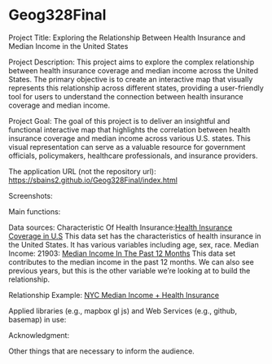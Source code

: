 # Geog328Final

Project Title:
Exploring the Relationship Between Health Insurance and Median Income in the United States

Project Description:
This project aims to explore the complex relationship between health insurance coverage and median income across the United States. The primary objective is to create an interactive map that visually represents this relationship across different states, providing a user-friendly tool for users to understand the connection between health insurance coverage and median income.

Project Goal:
The goal of this project is to deliver an insightful and functional interactive map that highlights the correlation between health insurance coverage and median income across various U.S. states. This visual representation can serve as a valuable resource for government officials, policymakers, healthcare professionals, and insurance providers.


The application URL (not the repository url): https://sbains2.github.io/Geog328Final/index.html


Screenshots:


Main functions:


Data sources: 
Characteristic Of Health Insurance:[Health Insurance Coverage in U.S](https://data.census.gov/table/ACSST1Y2022.S2701?q=health%20insurance)
This data set has the characteristics of health insurance in the United States. It has various variables including age, sex, race. 
Median Income: 21903: [Median Income In The Past 12 Months](https://data.census.gov/table/ACSST1Y2022.S1903?q=median%20household%20income%20by%20state)
This data set contributes to the median income in the past 12 months. We can also see previous years, but this is the other variable we’re looking at to build the relationship. 

Relationship Example: [NYC Median Income + Health Insurance](https://duelingdata.blogspot.com/2019/11/nyc-slider-map.html)



Applied libraries (e.g., mapbox gl js) and Web Services (e.g., github, basemap) in use:


Acknowledgment:


Other things that are necessary to inform the audience.
